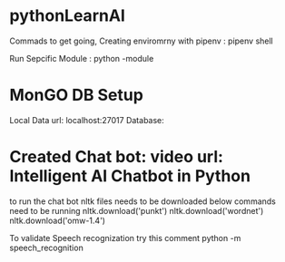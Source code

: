 # pythonLearnAI

Commads to get going, 
Creating enviromrny with pipenv
:   pipenv shell

Run Sepcific Module
:   python -module <filename without extension>

# MonGO DB Setup
Local Data url: localhost:27017
Database:


# Created Chat bot: video url: Intelligent AI Chatbot in Python
to run the chat bot nltk files needs to be downloaded 
below commands need to be running 
nltk.download('punkt')
nltk.download('wordnet')
nltk.download('omw-1.4')


To validate Speech recognization try this comment
python -m speech_recognition